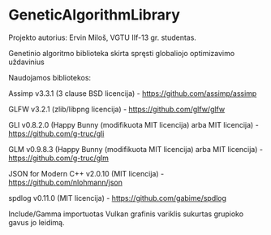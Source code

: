 # GeneticAlgorithmLibrary
Projekto autorius: Ervin Miloš, VGTU IIf-13 gr. studentas.

Genetinio algoritmo biblioteka skirta spręsti globaliojo optimizavimo uždavinius

Naudojamos bibliotekos:

Assimp v3.3.1 (3 clause BSD licencija) - https://github.com/assimp/assimp

GLFW v3.2.1 (zlib/libpng licencija) - https://github.com/glfw/glfw

GLI v0.8.2.0 (Happy Bunny (modifikuota MIT licencija) arba MIT licencija) - https://github.com/g-truc/gli

GLM v0.9.8.3 (Happy Bunny (modifikuota MIT licencija) arba MIT licencija) - https://github.com/g-truc/glm

JSON for Modern C++ v2.0.10 (MIT licencija) - https://github.com/nlohmann/json

spdlog v0.11.0 (MIT licencija) - https://github.com/gabime/spdlog

Include/Gamma importuotas Vulkan grafinis variklis sukurtas grupioko gavus jo leidimą.
